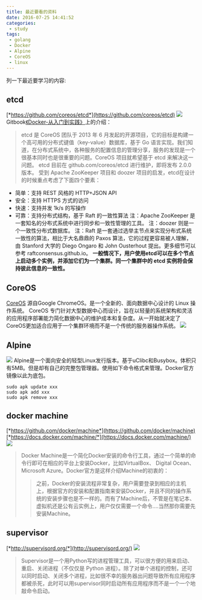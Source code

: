 ```yaml
---
title: 最近要看的资料
date: 2016-07-25 14:41:52
categories:
 - study
tags:
 - golang
 - Docker
 - Alpine
 - CoreOS
 - linux
---
```


列一下最近要学习的内容:

## etcd 
[*https://github.com/coreos/etcd*](https://github.com/coreos/etcd)
![](http://ww2.sinaimg.cn/large/772d7a33gw1f6668gn8p8j20ku06yq3u.jpg)
Gitbook[《Docker-从入门到实践》](https://yeasy.gitbooks.io/docker_practice/content/etcd/intro.html)上的介绍：
> etcd 是 CoreOS 团队于 2013 年 6 月发起的开源项目，它的目标是构建一个高可用的分布式键值（key-value）数据库，基于 Go 语言实现。我们知道，在分布式系统中，各种服务的配置信息的管理分享，服务的发现是一个很基本同时也是很重要的问题。CoreOS 项目就希望基于 etcd 来解决这一问题。
etcd 目前在 github.com/coreos/etcd 进行维护，即将发布 2.0.0 版本。
受到 Apache ZooKeeper 项目和 doozer 项目的启发，etcd在设计的时候重点考虑了下面四个要素：
- 简单：支持 REST 风格的 HTTP+JSON API
- 安全：支持 HTTPS 方式的访问
- 快速：支持并发 1k/s 的写操作
- 可靠：支持分布式结构，基于 Raft 的一致性算法
注：Apache ZooKeeper 是一套知名的分布式系统中进行同步和一致性管理的工具。
注：doozer 则是一个一致性分布式数据库。
注：Raft 是一套通过选举主节点来实现分布式系统一致性的算法，相比于大名鼎鼎的 Paxos 算法，它的过程更容易被人理解，由 Stanford 大学的 Diego Ongaro 和 John Ousterhout 提出。更多细节可以参考 raftconsensus.github.io。
**一般情况下，用户使用etcd可以在多个节点上启动多个实例，并添加它们为一个集群。同一个集群中的 etcd 实例将会保持彼此信息的一致性。**

## CoreOS
[CoreOS](https://coreos.com/) 源自Google ChromeOS。是一个全新的、面向数据中心设计的 Linux 操作系统。
CoreOS 专门针对大型数据中心而设计，旨在以轻量的系统架构和灵活的应用程序部署能力简化数据中心的维护成本和复杂度。从一开始就决定了CoreOS更加适合应用于一个集群环境而不是一个传统的服务器操作系统。
![](http://ww1.sinaimg.cn/large/772d7a33jw1f669ooyc84j21650fzgnk.jpg)

## Alpine
![](http://ww4.sinaimg.cn/large/772d7a33jw1f666kdbh0uj20cp0323yw.jpg)
Alpine是一个面向安全的轻型Linux发行版本。基于uClibc和Busybox。体积只有5MB。但是却有自己的完整包管理器。使用如下命令格式来管理。Docker官方镜像以此为底包。
```shell
sudo apk update xxx
sudo apk add xxx
sudo apk remove xxx
```


## docker machine 
[*https://github.com/docker/machine*](https://github.com/docker/machine)
[*https://docs.docker.com/machine/*](https://docs.docker.com/machine/)
![](http://ww1.sinaimg.cn/large/772d7a33jw1f6663gusf1j207q097gmi.jpg)
> Docker Machine是一个简化Docker安装的命令行工具，通过一个简单的命令行即可在相应的平台上安装Docker，比如VirtualBox、 Digital Ocean、Microsoft Azure。Docker官方是这样介绍Machine的初衷的：
>> 之前，Docker的安装流程非常复杂，用户需要登录到相应的主机上，根据官方的安装和配置指南来安装Docker，并且不同的操作系统的安装步骤也是不一样的。而有了Machine后，不管是在笔记本、虚拟机还是公有云实例上，用户仅仅需要一个命令....当然那你需要先安装Machine。


## supervisor
[*http://supervisord.org/*](http://supervisord.org/)
![](http://ww3.sinaimg.cn/large/772d7a33gw1f666c21ifnj207905d3yd.jpg)
> Supervisor是一个用Python写的进程管理工具，可以很方便的用来启动、重启、关闭进程（不仅仅是 Python 进程）。除了对单个进程的控制，还可以同时启动、关闭多个进程，比如很不幸的服务器出问题导致所有应用程序都被杀死，此时可以用supervisor同时启动所有应用程序而不是一个一个地敲命令启动。
